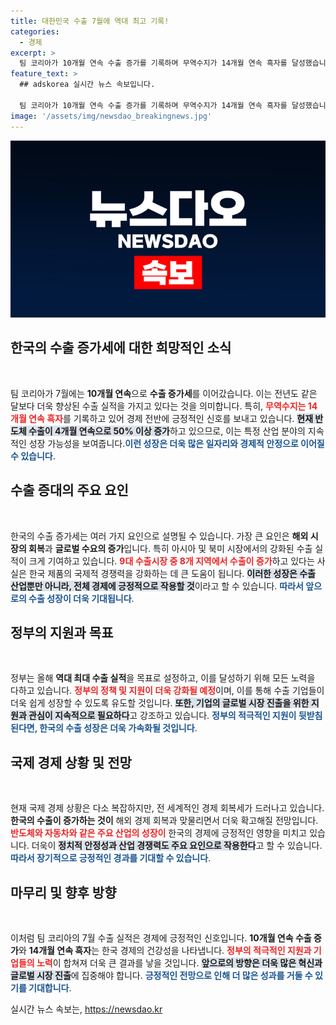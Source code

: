 ```yaml
---
title: 대한민국 수출 7월에 역대 최고 기록!
categories:
  - 경제
excerpt: >
  팀 코리아가 10개월 연속 수출 증가를 기록하며 무역수지가 14개월 연속 흑자를 달성했습니다! 반도체 수출 또한 50% 이상 급증, 모든 수출 시장에서 호조세를 보이고 있어 올해 역대 최대 수출 실적이 기대됩니다.
feature_text: >
  ## adskorea 실시간 뉴스 속보입니다.

  팀 코리아가 10개월 연속 수출 증가를 기록하며 무역수지가 14개월 연속 흑자를 달성했습니다! 반도체 수출 또한 50% 이상 급증, 모든 수출 시장에서 호조세를 보이고 있어 올해 역대 최대 수출 실적이 기대됩니다.
image: '/assets/img/newsdao_breakingnews.jpg'
---
```


<p><img src="/assets/img/newsdao_breakingnews.jpg" alt="adskorea 속보" /></p>

<h2 data-ke-size="size26">한국의 수출 증가세에 대한 희망적인 소식</h2>

<p data-ke-size="size16">&nbsp;</p>

<p>팀 코리아가 7월에는 <strong>10개월 연속</strong>으로 <b>수출 증가세</b>를 이어갔습니다. 이는 전년도 같은 달보다 더욱 향상된 수출 실적을 가지고 있다는 것을 의미합니다. 특히, <b><span style="color: #ee2323;">무역수지는 14개월 연속 흑자</span></b>를 기록하고 있어 경제 전반에 긍정적인 신호를 보내고 있습니다. <b><span style="background-color: #21538527;">현재 반도체 수출이 4개월 연속으로 50% 이상 증가</span></b>하고 있으므로, 이는 특정 산업 분야의 지속적인 성장 가능성을 보여줍니다.<b><span style="color: #1a5490;">이런 성장은 더욱 많은 일자리와 경제적 안정으로 이어질 수 있습니다</span></b>.</p>

<h2 data-ke-size="size26">수출 증대의 주요 요인</h2>

<p data-ke-size="size16">&nbsp;</p>

<p>한국의 수출 증가세는 여러 가지 요인으로 설명될 수 있습니다. 가장 큰 요인은 <strong>해외 시장의 회복</strong>과 <strong>글로벌 수요의 증가</strong>입니다. 특히 아시아 및 북미 시장에서의 강화된 수출 실적이 크게 기여하고 있습니다. <b><span style="color: #ee2323;">9대 수출시장 중 8개 지역에서 수출이 증가</span></b>하고 있다는 사실은 한국 제품의 국제적 경쟁력을 강화하는 데 큰 도움이 됩니다. <b><span style="background-color: #21538527;">이러한 성장은 수출 산업뿐만 아니라, 전체 경제에 긍정적으로 작용할 것</span></b>이라고 할 수 있습니다. <b><span style="color: #1a5490;">따라서 앞으로의 수출 성장이 더욱 기대됩니다</span></b>.</p>

<h2 data-ke-size="size26">정부의 지원과 목표</h2>

<p data-ke-size="size16">&nbsp;</p>

<p>정부는 올해 <strong>역대 최대 수출 실적</strong>을 목표로 설정하고, 이를 달성하기 위해 모든 노력을 다하고 있습니다. <b><span style="color: #ee2323;">정부의 정책 및 지원이 더욱 강화될 예정</span></b>이며, 이를 통해 수출 기업들이 더욱 쉽게 성장할 수 있도록 유도할 것입니다. <b><span style="background-color: #21538527;">또한, 기업의 글로벌 시장 진출을 위한 지원과 관심이 지속적으로 필요하다</span></b>고 강조하고 있습니다. <b><span style="color: #1a5490;">정부의 적극적인 지원이 뒷받침된다면, 한국의 수출 성장은 더욱 가속화될 것입니다</span></b>.</p>

<h2 data-ke-size="size26">국제 경제 상황 및 전망</h2>

<p data-ke-size="size16">&nbsp;</p>

<p>현재 국제 경제 상황은 다소 복잡하지만, 전 세계적인 경제 회복세가 드러나고 있습니다. <b>한국의 수출이 증가하는 것이</b> 해외 경제 회복과 맞물리면서 더욱 확고해질 전망입니다. <b><span style="color: #ee2323;">반도체와 자동차와 같은 주요 산업의 성장이</span></b> 한국의 경제에 긍정적인 영향을 미치고 있습니다. 더욱이 <b><span style="background-color: #21538527;">정치적 안정성과 산업 경쟁력도 주요 요인으로 작용한다</span></b>고 할 수 있습니다. <b><span style="color: #1a5490;">따라서 장기적으로 긍정적인 경과를 기대할 수 있습니다</span></b>.</p>

<h2 data-ke-size="size26">마무리 및 향후 방향</h2>

<p data-ke-size="size16">&nbsp;</p>

<p>이처럼 팀 코리아의 7월 수출 실적은 경제에 긍정적인 신호입니다. <b>10개월 연속 수출 증가</b>와 <b>14개월 연속 흑자</b>는 한국 경제의 건강성을 나타냅니다. <b><span style="color: #ee2323;">정부의 적극적인 지원과 기업들의 노력</span></b>이 합쳐져 더욱 큰 결과를 낳을 것입니다. <b><span style="background-color: #21538527;">앞으로의 방향은 더욱 많은 혁신과 글로벌 시장 진출</span></b>에 집중해야 합니다. <b><span style="color: #1a5490;">긍정적인 전망으로 인해 더 많은 성과를 거둘 수 있기를 기대합니다</span></b>.</p>
실시간 뉴스 속보는, <a href="https://newsdao.kr" rel="dofollow">https://newsdao.kr</a>



